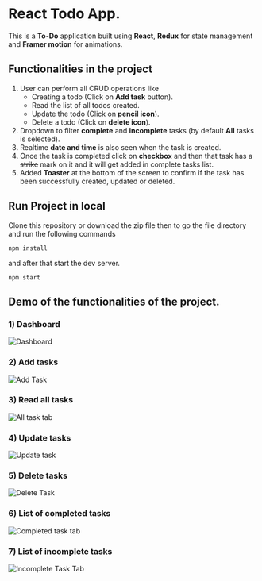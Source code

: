 # React Todo App.

This is a **To-Do** application built using **React**, **Redux** for state management and **Framer motion** for animations.

## Functionalities in the project
1) User can perform all CRUD operations like 
   - Creating a todo (Click on **Add task** button).
   - Read the list of all todos created.
   - Update the todo (Click on **pencil icon**).
   - Delete a todo (Click on **delete icon**).
2) Dropdown to filter **complete** and **incomplete** tasks (by default **All** tasks is selected).
3) Realtime **date and time** is also seen when the task is created.
4) Once the task is completed click on **checkbox** and then that task has a ~~strike~~ mark on it and it will get added in complete tasks list.   
5) Added **Toaster** at the bottom of the screen to confirm if the task has been successfully created, updated or deleted. 

## Run Project in local

Clone this repository or download the zip file then to go the file directory and run the following commands

```shell
npm install
```

and after that start the dev server.

```shell
npm start
```

## Demo of the functionalities of the project.

### 1) Dashboard

![Dashboard](https://user-images.githubusercontent.com/30149966/172055251-03dc6252-0a65-467f-b3e5-7bc331532dbf.PNG)

### 2) Add tasks

![Add Task](https://user-images.githubusercontent.com/30149966/172055256-a1341568-df2e-478e-95c1-53d8810d1261.PNG)

### 3) Read all tasks

![All task tab](https://user-images.githubusercontent.com/30149966/172055310-07b2422e-29fd-41fd-9587-9c64859bfd10.PNG)

### 4) Update tasks

![Update task](https://user-images.githubusercontent.com/30149966/172055296-afe4e446-76d4-4a27-9f51-1ce53faff2fc.PNG)

### 5) Delete tasks

![Delete Task](https://user-images.githubusercontent.com/30149966/172055319-dd2f61dd-637f-4470-bc63-423867f7d1da.PNG)

### 6) List of completed tasks

![Completed task tab](https://user-images.githubusercontent.com/30149966/172055375-3b5ba549-c47c-4f0b-99da-8cbb76962b6f.PNG)

### 7) List of incomplete tasks

![Incomplete Task Tab](https://user-images.githubusercontent.com/30149966/172055389-6ca32a2c-b959-4d05-84b3-3511160d0159.PNG)
